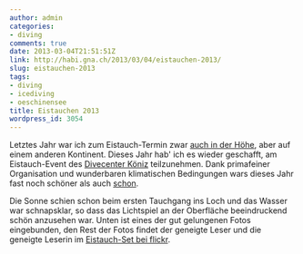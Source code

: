 ```yaml
---
author: admin
categories:
- diving
comments: true
date: 2013-03-04T21:51:51Z
link: http://habi.gna.ch/2013/03/04/eistauchen-2013/
slug: eistauchen-2013
tags:
- diving
- icediving
- oeschinensee
title: Eistauchen 2013
wordpress_id: 3054
---
```


Letztes Jahr war ich zum Eistauch-Termin zwar [auch in der Höhe](http://habi.gna.ch/2012/03/17/tansania/), aber auf einem anderen Kontinent. Dieses Jahr hab' ich es wieder geschafft, am Eistauch-Event des [Divecenter Köniz](http://divecenter.ch) teilzunehmen. Dank primafeiner Organisation und wunderbaren klimatischen Bedingungen wars dieses Jahr fast noch schöner als auch [schon](http://habi.gna.ch/?s=oeschinensee).




Die Sonne schien schon beim ersten Tauchgang ins Loch und das Wasser war schnapsklar, so dass das Lichtspiel an der Oberfläche beeindruckend schön anzusehen war. Unten ist eines der gut gelungenen Fotos eingebunden, den Rest der Fotos findet der geneigte Leser und die geneigte Leserin im [Eistauch-Set bei flickr](http://www.flickr.com/photos/habi/sets/72157632917722998/).






